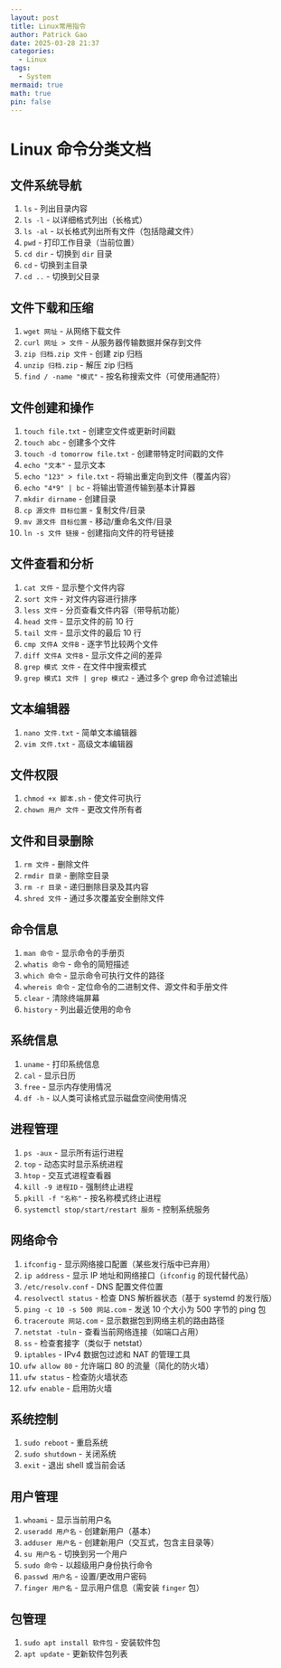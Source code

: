 ```yaml
---
layout: post
title: Linux常用指令
author: Patrick Gao
date: 2025-03-28 21:37
categories:
  - Linux
tags:
  - System
mermaid: true
math: true
pin: false
---
```

# Linux 命令分类文档

## 文件系统导航
1. `ls` - 列出目录内容  
2. `ls -l` - 以详细格式列出（长格式）  
3. `ls -al` - 以长格式列出所有文件（包括隐藏文件）  
4. `pwd` - 打印工作目录（当前位置）  
5. `cd dir` - 切换到 `dir` 目录  
6. `cd` - 切换到主目录  
7. `cd ..` - 切换到父目录  

## 文件下载和压缩
1. `wget 网址` - 从网络下载文件  
2. `curl 网址 > 文件` - 从服务器传输数据并保存到文件  
3. `zip 归档.zip 文件` - 创建 zip 归档  
4. `unzip 归档.zip` - 解压 zip 归档  
5. `find / -name "模式"` - 按名称搜索文件（可使用通配符）  

## 文件创建和操作
1. `touch file.txt` - 创建空文件或更新时间戳  
2. `touch abc` - 创建多个文件  
3. `touch -d tomorrow file.txt` - 创建带特定时间戳的文件  
4. `echo "文本"` - 显示文本  
5. `echo "123" > file.txt` - 将输出重定向到文件（覆盖内容）  
6. `echo "4*9" | bc` - 将输出管道传输到基本计算器  
7. `mkdir dirname` - 创建目录  
8. `cp 源文件 目标位置` - 复制文件/目录  
9. `mv 源文件 目标位置` - 移动/重命名文件/目录  
10. `ln -s 文件 链接` - 创建指向文件的符号链接  

## 文件查看和分析
1. `cat 文件` - 显示整个文件内容  
2. `sort 文件` - 对文件内容进行排序  
3. `less 文件` - 分页查看文件内容（带导航功能）  
4. `head 文件` - 显示文件的前 10 行  
5. `tail 文件` - 显示文件的最后 10 行  
6. `cmp 文件A 文件B` - 逐字节比较两个文件  
7. `diff 文件A 文件B` - 显示文件之间的差异  
8. `grep 模式 文件` - 在文件中搜索模式  
9. `grep 模式1 文件 | grep 模式2` - 通过多个 grep 命令过滤输出  

## 文本编辑器
1. `nano 文件.txt` - 简单文本编辑器  
2. `vim 文件.txt` - 高级文本编辑器  

## 文件权限
1. `chmod +x 脚本.sh` - 使文件可执行  
2. `chown 用户 文件` - 更改文件所有者  

## 文件和目录删除
1. `rm 文件` - 删除文件  
2. `rmdir 目录` - 删除空目录  
3. `rm -r 目录` - 递归删除目录及其内容  
4. `shred 文件` - 通过多次覆盖安全删除文件  

## 命令信息
1. `man 命令` - 显示命令的手册页  
2. `whatis 命令` - 命令的简短描述  
3. `which 命令` - 显示命令可执行文件的路径  
4. `whereis 命令` - 定位命令的二进制文件、源文件和手册文件  
5. `clear` - 清除终端屏幕  
6. `history` - 列出最近使用的命令  

## 系统信息
1. `uname` - 打印系统信息  
2. `cal` - 显示日历  
3. `free` - 显示内存使用情况  
4. `df -h` - 以人类可读格式显示磁盘空间使用情况  

## 进程管理
1. `ps -aux` - 显示所有运行进程  
2. `top` - 动态实时显示系统进程  
3. `htop` - 交互式进程查看器  
4. `kill -9 进程ID` - 强制终止进程  
5. `pkill -f "名称"` - 按名称模式终止进程  
6. `systemctl stop/start/restart 服务` - 控制系统服务  

## 网络命令
1. `ifconfig` - 显示网络接口配置（某些发行版中已弃用）  
2. `ip address` - 显示 IP 地址和网络接口（`ifconfig` 的现代替代品）  
3. `/etc/resolv.conf` - DNS 配置文件位置  
4. `resolvectl status` - 检查 DNS 解析器状态（基于 systemd 的发行版）  
5. `ping -c 10 -s 500 网站.com` - 发送 10 个大小为 500 字节的 ping 包  
6. `traceroute 网站.com` - 显示数据包到网络主机的路由路径  
7. `netstat -tuln` - 查看当前网络连接（如端口占用）  
8. `ss` - 检查套接字（类似于 netstat）  
9. `iptables` - IPv4 数据包过滤和 NAT 的管理工具  
10. `ufw allow 80` - 允许端口 80 的流量（简化的防火墙）  
11. `ufw status` - 检查防火墙状态  
12. `ufw enable` - 启用防火墙  

## 系统控制
1. `sudo reboot` - 重启系统  
2. `sudo shutdown` - 关闭系统  
3. `exit` - 退出 shell 或当前会话  

## 用户管理
1. `whoami` - 显示当前用户名  
2. `useradd 用户名` - 创建新用户（基本）  
3. `adduser 用户名` - 创建新用户（交互式，包含主目录等）  
4. `su 用户名` - 切换到另一个用户  
5. `sudo 命令` - 以超级用户身份执行命令  
6. `passwd 用户名` - 设置/更改用户密码  
7. `finger 用户名` - 显示用户信息（需安装 `finger` 包）  

## 包管理
1. `sudo apt install 软件包` - 安装软件包  
2. `apt update` - 更新软件包列表  
